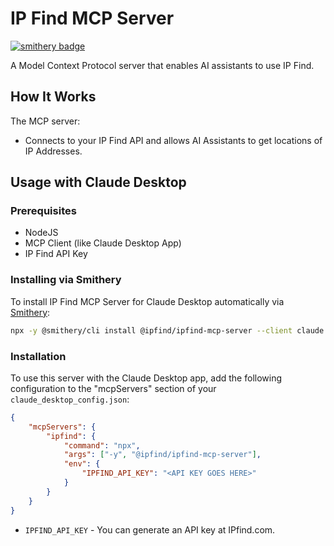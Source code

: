 # IP Find MCP Server
[![smithery badge](https://smithery.ai/badge/@ipfind/ipfind-mcp-server)](https://smithery.ai/server/@ipfind/ipfind-mcp-server)

A Model Context Protocol server that enables AI assistants to use IP Find. 

## How It Works

The MCP server:

-   Connects to your IP Find API and allows AI Assistants to get locations of IP Addresses.

## Usage with Claude Desktop

### Prerequisites

-   NodeJS
-   MCP Client (like Claude Desktop App)
-   IP Find API Key

### Installing via Smithery

To install IP Find MCP Server for Claude Desktop automatically via [Smithery](https://smithery.ai/server/@ipfind/ipfind-mcp-server):

```bash
npx -y @smithery/cli install @ipfind/ipfind-mcp-server --client claude
```

### Installation

To use this server with the Claude Desktop app, add the following configuration to the "mcpServers" section of your `claude_desktop_config.json`:

```json
{
    "mcpServers": {
        "ipfind": {
            "command": "npx",
            "args": ["-y", "@ipfind/ipfind-mcp-server"],
            "env": {
                "IPFIND_API_KEY": "<API KEY GOES HERE>"
            }
        }
    }
}
```

-   `IPFIND_API_KEY` - You can generate an API key at IPfind.com.
